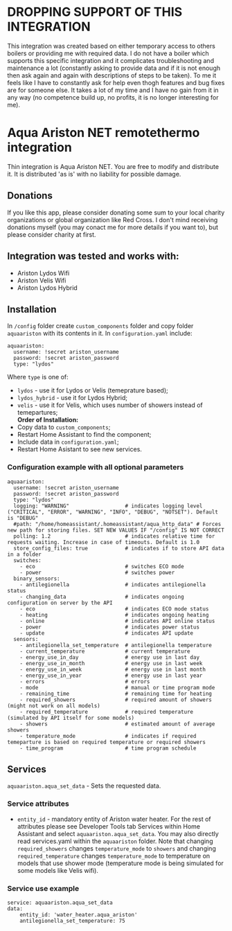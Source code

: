 # DROPPING SUPPORT OF THIS INTEGRATION
This integration was created based on either temporary access to others boilers or providing me with required data. I do not have a boiler which supports this specific integration and it complicates troubleshooting and maintenance a lot (constantly asking to provide data and if it is not enough then ask again and again with descriptions of steps to be taken). To me it feels like I have to constantly ask for help even thogh features and bug fixes are for someone else. It takes a lot of my time and I have no gain from it in any way (no competence build up, no profits, it is no longer interesting for me).

# Aqua Ariston NET remotethermo integration
Thin integration is Aqua Ariston NET.
You are free to modify and distribute it. It is distributed 'as is' with no liability for possible damage.

## Donations
If you like this app, please consider donating some sum to your local charity organizations or global organization like Red Cross. I don't mind receiving donations myself (you may conact me for more details if you want to), but please consider charity at first.

## Integration was tested and works with:
  - Ariston Lydos Wifi
  - Ariston Velis Wifi
  - Ariston Lydos Hybrid

## Installation
In `/config` folder create `custom_components` folder and copy folder `aquaariston` with its contents in it. In `configuration.yaml` include:
```
aquaariston:
  username: !secret ariston_username
  password: !secret ariston_password
  type: "lydos"
```
Where `type` is one of:
- `lydos` - use it for Lydos or Velis (temeprature based);
- `lydos_hybrid` - use it for Lydos Hybrid;
- `velis` - use it for Velis, which uses number of showers instead of temepartures; <br/>
**Order of Installation:**
- Copy data to `custom_components`;
- Restart Home Assistant to find the component;
- Include data in `configuration.yaml`;
- Restart Home Asistant to see new services.

### Configuration example with all optional parameters
```
aquaariston:
  username: !secret ariston_username
  password: !secret ariston_password
  type: "lydos"
  logging: "WARNING"                  # indicates logging level ("CRITICAL", "ERROR", "WARNING", "INFO", "DEBUG", "NOTSET"). Default is "DEBUG"
  #path: "/home/homeassistant/.homeassistant/aqua_http_data" # Forces new path for storing files. SET NEW VALUES IF "/config" IS NOT CORRECT
  polling: 1.2                        # indicates relative time for requests waiting. Increase in case of timeouts. Default is 1.0
  store_config_files: true            # indicates if to store API data in a folder
  switches:
    - eco                             # switches ECO mode
    - power                           # switches power
  binary_sensors:
    - antilegionella                  # indicates antilegionella status
    - changing_data                   # indicates ongoing configuration on server by the API
    - eco                             # indicates ECO mode status
    - heating                         # indicates ongoing heating
    - online                          # indicates API online status
    - power                           # indicates power status
    - update                          # indicates API update
  sensors:
    - antilegionella_set_temperature  # antilegionella temperature
    - current_temperature             # current temperature
    - energy_use_in_day               # energy use in last day
    - energy_use_in_month             # energy use in last week
    - energy_use_in_week              # energy use in last month
    - energy_use_in_year              # energy use in last year
    - errors                          # errors
    - mode                            # manual or time program mode
    - remaining_time                  # remaining time for heating
    - required_showers                # required amount of showers (might not work on all models)
    - required_temperature            # required temperature (simulated by API itself for some models)
    - showers                         # estimated amount of average showers
    - temperature_mode                # indicates if required temeparture is based on required temperature or required showers
    - time_program                    # time program schedule
```

## Services
`aquaariston.aqua_set_data` - Sets the requested data.

### Service attributes
  - `entity_id` - mandatory entity of Ariston water heater. For the rest of attributes please see Developer Tools tab Services within Home Assistant and select `aquaariston.aqua_set_data`. You may also directly read services.yaml within the `aquaariston` folder. Note that changing `required_showers` changes `temperature_mode` to `showers` and changing `required_temperature` changes `temperature_mode` to temperature on models that use shower mode (temperature mode is being simulated for some models like Velis wifi).
  
### Service use example
```
service: aquaariston.aqua_set_data
data:
    entity_id: 'water_heater.aqua_ariston'
    antilegionella_set_temperature: 75
```

